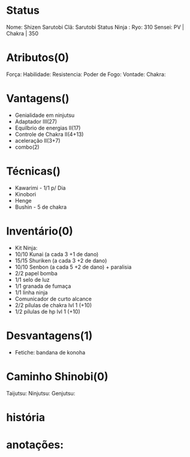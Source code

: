 # Status
Nome:  Shizen Sarutobi
Clã:  Sarutobi
Status Ninja : 
Ryo:  310
Sensei: 
PV | 
Chakra | 
350


# Atributos(0)
Força: 
Habilidade: 
Resistencia: 
Poder de Fogo: 
Vontade: 
Chakra: 


# Vantagens()
- Genialidade em ninjutsu
- Adaptador III(27)
- Equilbrio de energias II(17)
- Controle de Chakra II(4+13)
- aceleração II(3+7)
- combo(2)





# Técnicas()
- Kawarimi - 1/1 p/ Dia
- Kinobori
- Henge
- Bushin - 5 de chakra

# Inventário(0)
- Kit Ninja:
 - 10/10 Kunai (a cada 3 +1 de dano)
 - 15/15 Shuriken (a cada 3 +2 de dano)
 - 10/10 Senbon (a cada 5 +2 de dano) + paralisia
 - 2/2 papel bomba
 - 1/1 selo de luz
 - 1/1 granada de fumaça
 - 1/1 linha ninja
 - Comunicador de curto alcance
 - 2/2 pílulas de chakra lvl 1 (+10)
 - 1/2 pílulas de hp lvl 1 (+10)



# Desvantagens(1)
- Fetiche: bandana de konoha

# Caminho Shinobi(0) 
Taijutsu: 
Ninjutsu: 
Genjutsu: 

# história

# anotações:
